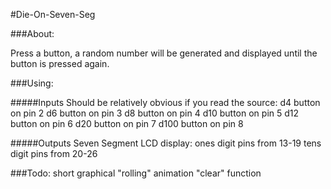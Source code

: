 #Die-On-Seven-Seg

###About:

Press a button, a random number will be generated and displayed until the button is pressed again.

###Using:

#####Inputs
Should be relatively obvious if you read the source:
d4 button on pin 2
d6 button on pin 3
d8 button on pin 4
d10 button on pin 5
d12 button on pin 6
d20 button on pin 7
d100 button on pin 8

#####Outputs
Seven Segment LCD display:
ones digit pins from 13-19
tens digit pins from 20-26

###Todo:
short graphical "rolling" animation
"clear" function

